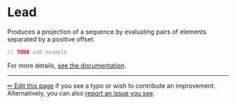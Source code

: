 # Lead

Produces a projection of a sequence by evaluating pairs of elements separated
by a positive offset.

```c# --destination-file ../code/Program.cs --region statements --project ../code/TryMoreLinq.csproj
// TODO add example
```

For more details, [see the documentation][doc].

---

[&#x270F; Edit this page][edit] if you see a typo or wish to contribute an
improvement. Alternatively, you can also [report an issue you see][issue].


[edit]: https://github.com/morelinq/try/edit/master/m/lead.md
[issue]: https://github.com/morelinq/try/issues/new?title=Lead
[doc]: https://morelinq.github.io/3.1/ref/api/html/Overload_MoreLinq_MoreEnumerable_Lead.htm
